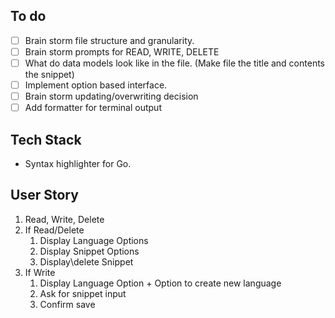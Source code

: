 ## To do
- [ ] Brain storm file structure and granularity.
- [ ] Brain storm prompts for READ, WRITE, DELETE
- [ ] What do data models look like in the file. (Make file the title and contents the snippet)
- [ ] Implement option based interface.
- [ ] Brain storm updating/overwriting decision
- [ ] Add formatter for terminal output

## Tech Stack
- Syntax highlighter for Go.

## User Story
1. Read, Write, Delete
2. If Read/Delete
   1. Display Language Options
   2. Display Snippet Options
   3. Display\delete Snippet
3. If Write
   1. Display Language Option + Option to create new language
   2. Ask for snippet input
   3. Confirm save

